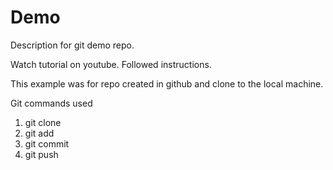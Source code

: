 # Demo

Description for git demo repo.

Watch tutorial on youtube.
Followed instructions.

This example was for repo created in github and clone to the local machine.

Git commands used

1. git clone
2. git add
3. git commit
4. git push

